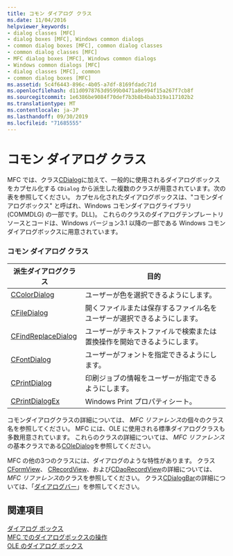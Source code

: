 ```yaml
---
title: コモン ダイアログ クラス
ms.date: 11/04/2016
helpviewer_keywords:
- dialog classes [MFC]
- dialog boxes [MFC], Windows common dialogs
- common dialog boxes [MFC], common dialog classes
- common dialog classes [MFC]
- MFC dialog boxes [MFC], Windows common dialogs
- Windows common dialogs [MFC]
- dialog classes [MFC], common
- common dialog boxes [MFC]
ms.assetid: 5c4f6443-896c-4b05-a7df-8169fdadc71d
ms.openlocfilehash: d11d0978763d9599b0471a8e994f15a267f7cb8f
ms.sourcegitcommit: 1e6386be9084f70def7b3b8b4bab319a117102b2
ms.translationtype: MT
ms.contentlocale: ja-JP
ms.lasthandoff: 09/30/2019
ms.locfileid: "71685555"
---
```

# <a name="common-dialog-classes"></a>コモン ダイアログ クラス

MFC では、クラス[CDialog](../mfc/reference/cdialog-class.md)に加えて、一般的に使用されるダイアログボックスをカプセル化する `CDialog` から派生した複数のクラスが用意されています。次の表を参照してください。 カプセル化されたダイアログボックスは、"コモンダイアログボックス" と呼ばれ、Windows コモンダイアログライブラリ (COMMDLG) の一部です。DLL)。 これらのクラスのダイアログテンプレートリソースとコードは、Windows バージョン3.1 以降の一部である Windows コモンダイアログボックスに用意されています。

### <a name="common-dialog-classes"></a>コモン ダイアログ クラス

|派生ダイアログクラス|目的|
|--------------------------|-------------|
|[CColorDialog](../mfc/reference/ccolordialog-class.md)|ユーザーが色を選択できるようにします。|
|[CFileDialog](../mfc/reference/cfiledialog-class.md)|開くファイルまたは保存するファイル名をユーザーが選択できるようにします。|
|[CFindReplaceDialog](../mfc/reference/cfindreplacedialog-class.md)|ユーザーがテキストファイルで検索または置換操作を開始できるようにします。|
|[CFontDialog](../mfc/reference/cfontdialog-class.md)|ユーザーがフォントを指定できるようにします。|
|[CPrintDialog](../mfc/reference/cprintdialog-class.md)|印刷ジョブの情報をユーザーが指定できるようにします。|
|[CPrintDialogEx](../mfc/reference/cprintdialogex-class.md)|Windows Print プロパティシート。|

コモンダイアログクラスの詳細については、 *MFC リファレンス*の個々のクラス名を参照してください。 MFC には、OLE に使用される標準ダイアログクラスも多数用意されています。 これらのクラスの詳細については、 *MFC リファレンス*の基本クラスである[COleDialog](../mfc/reference/coledialog-class.md)を参照してください。

MFC の他の3つのクラスには、ダイアログのような特性があります。 クラス[CFormView](../mfc/reference/cformview-class.md)、 [CRecordView](../mfc/reference/crecordview-class.md)、および[CDaoRecordView](../mfc/reference/cdaorecordview-class.md)の詳細については、 *MFC リファレンス*のクラスを参照してください。 クラス[CDialogBar](../mfc/reference/cdialogbar-class.md)の詳細については、「[ダイアログバー](../mfc/dialog-bars.md)」を参照してください。

## <a name="see-also"></a>関連項目

[ダイアログ ボックス](../mfc/dialog-boxes.md)<br/>
[MFC でのダイアログボックスの操作](../mfc/life-cycle-of-a-dialog-box.md)<br/>
[OLE のダイアログ ボックス](../mfc/dialog-boxes-in-ole.md)
